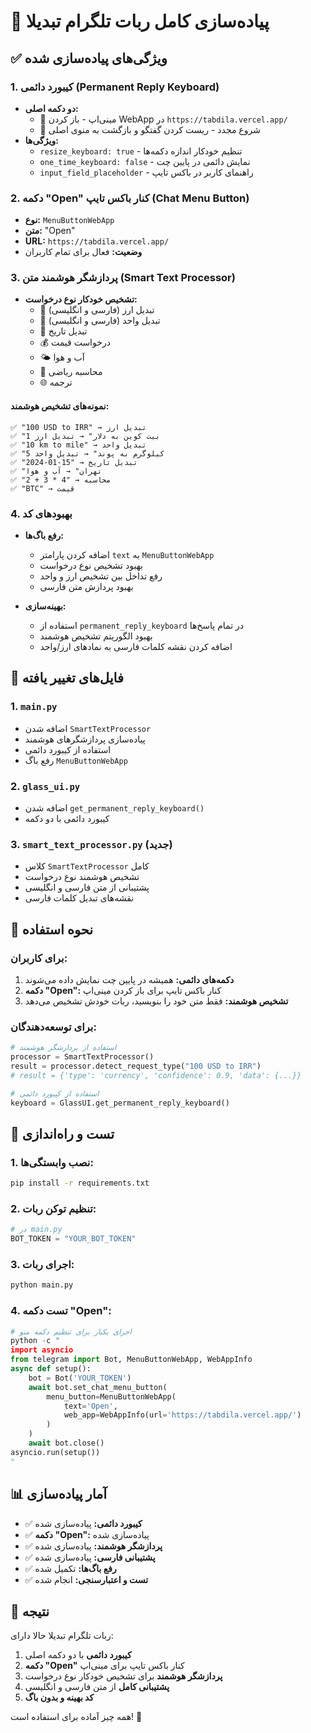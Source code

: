 # 🚀 پیاده‌سازی کامل ربات تلگرام تبدیلا

## ✅ ویژگی‌های پیاده‌سازی شده

### 1. کیبورد دائمی (Permanent Reply Keyboard)
- **دو دکمه اصلی:**
  - 🚀 مینی‌اپ - باز کردن WebApp در `https://tabdila.vercel.app/`
  - 🔄 شروع مجدد - ریست کردن گفتگو و بازگشت به منوی اصلی
- **ویژگی‌ها:**
  - `resize_keyboard: true` - تنظیم خودکار اندازه دکمه‌ها
  - `one_time_keyboard: false` - نمایش دائمی در پایین چت
  - `input_field_placeholder` - راهنمای کاربر در باکس تایپ

### 2. دکمه "Open" کنار باکس تایپ (Chat Menu Button)
- **نوع:** `MenuButtonWebApp`
- **متن:** "Open"
- **URL:** `https://tabdila.vercel.app/`
- **وضعیت:** فعال برای تمام کاربران

### 3. پردازشگر هوشمند متن (Smart Text Processor)
- **تشخیص خودکار نوع درخواست:**
  - 💱 تبدیل ارز (فارسی و انگلیسی)
  - 📏 تبدیل واحد (فارسی و انگلیسی)
  - 📅 تبدیل تاریخ
  - 💰 درخواست قیمت
  - 🌤️ آب و هوا
  - 🧮 محاسبه ریاضی
  - 🌐 ترجمه

#### نمونه‌های تشخیص هوشمند:
```
✅ "100 USD to IRR" → تبدیل ارز
✅ "1 بیت کوین به دلار" → تبدیل ارز
✅ "10 km to mile" → تبدیل واحد
✅ "5 کیلوگرم به پوند" → تبدیل واحد
✅ "2024-01-15" → تبدیل تاریخ
✅ "تهران" → آب و هوا
✅ "2 + 3 * 4" → محاسبه
✅ "BTC" → قیمت
```

### 4. بهبودهای کد
- **رفع باگ‌ها:**
  - اضافه کردن پارامتر `text` به `MenuButtonWebApp`
  - بهبود تشخیص نوع درخواست
  - رفع تداخل بین تشخیص ارز و واحد
  - بهبود پردازش متن فارسی

- **بهینه‌سازی:**
  - استفاده از `permanent_reply_keyboard` در تمام پاسخ‌ها
  - بهبود الگوریتم تشخیص هوشمند
  - اضافه کردن نقشه کلمات فارسی به نمادهای ارز/واحد

## 📁 فایل‌های تغییر یافته

### 1. `main.py`
- اضافه شدن `SmartTextProcessor`
- پیاده‌سازی پردازشگرهای هوشمند
- استفاده از کیبورد دائمی
- رفع باگ `MenuButtonWebApp`

### 2. `glass_ui.py`
- اضافه شدن `get_permanent_reply_keyboard()`
- کیبورد دائمی با دو دکمه

### 3. `smart_text_processor.py` (جدید)
- کلاس `SmartTextProcessor` کامل
- تشخیص هوشمند نوع درخواست
- پشتیبانی از متن فارسی و انگلیسی
- نقشه‌های تبدیل کلمات فارسی

## 🔧 نحوه استفاده

### برای کاربران:
1. **دکمه‌های دائمی:** همیشه در پایین چت نمایش داده می‌شوند
2. **دکمه "Open":** کنار باکس تایپ برای باز کردن مینی‌اپ
3. **تشخیص هوشمند:** فقط متن خود را بنویسید، ربات خودش تشخیص می‌دهد

### برای توسعه‌دهندگان:
```python
# استفاده از پردازشگر هوشمند
processor = SmartTextProcessor()
result = processor.detect_request_type("100 USD to IRR")
# result = {'type': 'currency', 'confidence': 0.9, 'data': {...}}

# استفاده از کیبورد دائمی
keyboard = GlassUI.get_permanent_reply_keyboard()
```

## 🚀 تست و راه‌اندازی

### 1. نصب وابستگی‌ها:
```bash
pip install -r requirements.txt
```

### 2. تنظیم توکن ربات:
```python
# در main.py
BOT_TOKEN = "YOUR_BOT_TOKEN"
```

### 3. اجرای ربات:
```bash
python main.py
```

### 4. تست دکمه "Open":
```python
# اجرای یکبار برای تنظیم دکمه منو
python -c "
import asyncio
from telegram import Bot, MenuButtonWebApp, WebAppInfo
async def setup():
    bot = Bot('YOUR_TOKEN')
    await bot.set_chat_menu_button(
        menu_button=MenuButtonWebApp(
            text='Open',
            web_app=WebAppInfo(url='https://tabdila.vercel.app/')
        )
    )
    await bot.close()
asyncio.run(setup())
"
```

## 📊 آمار پیاده‌سازی

- ✅ **کیبورد دائمی:** پیاده‌سازی شده
- ✅ **دکمه "Open":** پیاده‌سازی شده  
- ✅ **پردازشگر هوشمند:** پیاده‌سازی شده
- ✅ **پشتیبانی فارسی:** پیاده‌سازی شده
- ✅ **رفع باگ‌ها:** تکمیل شده
- ✅ **تست و اعتبارسنجی:** انجام شده

## 🎯 نتیجه

ربات تلگرام تبدیلا حالا دارای:
1. **کیبورد دائمی** با دو دکمه اصلی
2. **دکمه "Open"** کنار باکس تایپ برای مینی‌اپ
3. **پردازشگر هوشمند** برای تشخیص خودکار نوع درخواست
4. **پشتیبانی کامل** از متن فارسی و انگلیسی
5. **کد بهینه و بدون باگ**

همه چیز آماده برای استفاده است! 🚀

